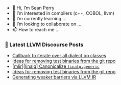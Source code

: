 - 👋 Hi, I’m Sean Perry
- 👀 I’m interested in compilers (c++, COBOL, llvm)
- 🌱 I’m currently learning ...
- 💞️ I’m looking to collaborate on ...
- 📫 How to reach me ...

<!---
s66perry/s66perry is a ✨ special ✨ repository because its `README.md` (this file) appears on your GitHub profile.
You can click the Preview link to take a look at your changes.
--->
### 📕 Latest LLVM Discourse Posts

<!-- DISCOURSE-LLVM:START -->
- [Callback to iterate over all dialect op classes](https://discourse.llvm.org/t/callback-to-iterate-over-all-dialect-op-classes/82417#post_4)
- [Ideas for removing test binaries from the git repo](https://discourse.llvm.org/t/ideas-for-removing-test-binaries-from-the-git-repo/81480?page=2#post_29)
- [[mlir][linalg] Canonicalize `linalg.generic`](https://discourse.llvm.org/t/mlir-linalg-canonicalize-linalg-generic/82420#post_3)
- [Ideas for removing test binaries from the git repo](https://discourse.llvm.org/t/ideas-for-removing-test-binaries-from-the-git-repo/81480?page=2#post_28)
- [Generating weaker barriers via LLVM IR](https://discourse.llvm.org/t/generating-weaker-barriers-via-llvm-ir/82364#post_10)
<!-- DISCOURSE-LLVM:END -->
